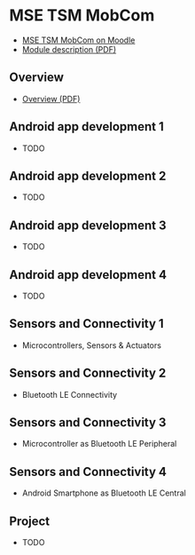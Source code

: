 # MSE TSM MobCom
* [MSE TSM MobCom on Moodle](https://moodle.msengineering.ch/course/view.php?id=1451)
* [Module description (PDF)](https://moodle.msengineering.ch/mod/url/view.php?id=102520)

## Overview
* [Overview (PDF)](http://www.tamberg.org/mse/2020/hs/TSM_MobCom_Overview.pdf)

## Android app development 1
* TODO

## Android app development 2
* TODO

## Android app development 3
* TODO

## Android app development 4
* TODO

## Sensors and Connectivity 1
* Microcontrollers, Sensors & Actuators

## Sensors and Connectivity 2
* Bluetooth LE Connectivity

## Sensors and Connectivity 3
* Microcontroller as Bluetooth LE Peripheral

## Sensors and Connectivity 4
* Android Smartphone as Bluetooth LE Central

## Project
* TODO
